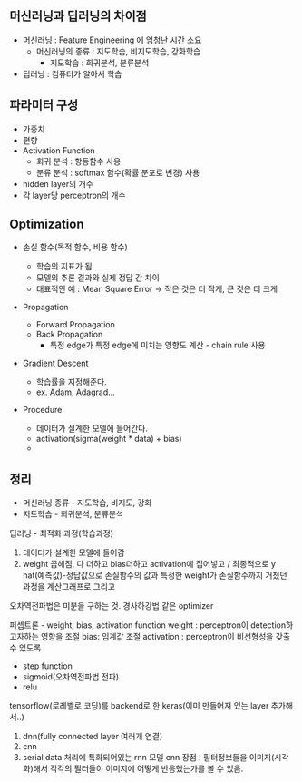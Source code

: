 ## 머신러닝과 딥러닝의 차이점
- 머신러닝 : Feature Engineering 에 엄청난 시간 소요
  - 머신러닝의 종류 : 지도학습, 비지도학습, 강화학습
    -  지도학습 : 회귀분석, 분류분석
- 딥러닝 : 컴퓨터가 알아서 학습

## 파라미터 구성
- 가중치
- 편향
- Activation Function
  - 회귀 분석 : 항등함수 사용
  - 분류 분석 : softmax 함수(확률 분포로 변경) 사용
- hidden layer의 개수
- 각 layer당 perceptron의 개수

## Optimization
- 손실 함수(목적 함수, 비용 함수)
  - 학습의 지표가 됨
  - 모델의 추론 결과와 실제 정답 간 차이
  - 대표적인 예 : Mean Square Error -> 작은 것은 더 작게, 큰 것은 더 크게
  
- Propagation
  - Forward Propagation
  - Back Propagation
    - 특정 edge가 특정 edge에 미치는 영향도 계산 - chain rule 사용

- Gradient Descent
  - 학습률을 지정해준다.
  - ex. Adam, Adagrad...
  
- Procedure
  - 데이터가 설계한 모델에 들어간다.
  - activation(sigma(weight * data) + bias)
  - 

## 정리
- 머신러닝 종류 - 지도학습, 비지도, 강화
- 지도학습 - 회귀분석, 분류분석

딥러닝 - 최적화 과정(학습과정)
1. 데이터가 설계한 모델에 들어감
2. weight 곱해짐, 다 더하고 bias더하고 activation에 집어넣고 /
최종적으로 y hat(예측값)-정답값으로 손실함수의 값과 특정한 weight가 손실함수까지 거쳤던 과정을 계산그래프로 그리고

오차역전파법은 미분을 구하는 것. 경사하강법 같은 optimizer

퍼셉트론 - weight, bias, activation function
weight : perceptron이 detection하고자하는 영향을 조절
bias: 임계값 조절
activation : perceptron이 비선형성을 갖출 수 있도록
- step function
- sigmoid(오차역전파법 전파)
- relu

tensorflow(로레벨로 코딩)를 backend로 한 keras(이미 만들어져 있는 layer 추가해서..)

1. dnn(fully connected layer 여러개 연결)
2. cnn
3. serial data 처리에 특화되어있는 rnn 모델
cnn 장점 : 필터정보들을 이미지(시각화)해서 각각의 필터들이 이미지에 어떻게 반응했는가를 볼 수 있음.
